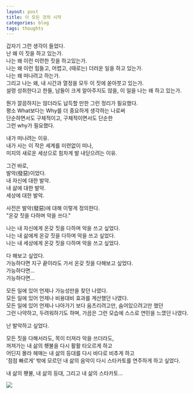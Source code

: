 ```yaml
---
layout: post
title: 이 모든 것의 시작
categories: blog
tags: thoughts
--- 
```


갑자기 그런 생각이 들었다.  
난 왜 이 짓을 하고 있는가.  
나는 왜 이런 미련한 짓을 하고있는가.  
나는 왜 이런 힘들고, 어렵고, (때로는) 더러운 일을 하고 있는가.  
나는 왜 떠나려고 하는가.  
그리고 나는 왜, 내 시간과 열정을 모두 이 짓에 쏟아붓고 있는가.  
설령 성취한다고 한들, 남들이 크게 알아주지도 않을, 이 일을 나는 왜 하고 있는가.  

뭔가 깔끔하지는 않더라도 납득할 만한 그런 정리가 필요했다.  
평소 What보다는 Why를 더 중요하게 생각하는 나로써  
단순하면서도 구체적이고, 구체적이면서도 단순한  
그런 why가 필요했다.  

내가 떠나려는 이유.  
내가 사는 이 작은 세계를 미련없이 떠나,  
미지의 새로운 세상으로 힘차게 발 내딛으려는 이유.  

그건 바로,  
발악(發惡)이었다.  
내 자신에 대한 발악.  
내 삶에 대한 발악.  
세상에 대한 발악.  

사전은 발악(發惡)에 대해 이렇게 정의한다.  
"온갖 짓을 다하며 악을 쓰다."  

나는 내 자신에게 온갖 짓을 다하며 악을 쓰고 싶었다.  
나는 내 삶에게 온갖 짓을 다하며 악을 쓰고 싶었다.  
나는 내 세상에게 온갖 짓을 다하며 악을 쓰고 싶었다.  

다 해보고 싶었다.  
가능하다면 지구 끝이라도 가서 온갖 짓을 다해보고 싶었다.  
가능하다면...  
가능하다면...  

모든 일에 있어 언제나 가능성만을 찾던 나였다.  
모든 일에 있어 언제나 비용대비 효과를 계산했던 나였다.  
모든 일에 있어 언제나 나아가기 보다 움츠리려고만, 숨어있으려고만 했던  
그런 나약하고, 두려워하기도 하며, 가끔은 그런 모습에 스스로 연민을 느꼈던 나였다.  

난 발악하고 싶었다.  

모든 짓을 다해서라도, 목이 터져라 악을 쓰더라도,  
꺼져가는 내 삶의 횃불을 다시 활활 타오르게 하고  
어딘지 몰라 헤매는 내 삶의 등대를 다시 바다로 비추게 하고  
'점점 빠르게' 밖에 모르던 내 삶의 음악이 다시 스타카토를 연주하게 하고 싶었다.  

내 삶의 횃불, 내 삶의 등대, 그리고 내 삶의 스타카토...  

<img src="http://www.vivabatista.com/images/2009/02/Long_Way_Down.jpg" />